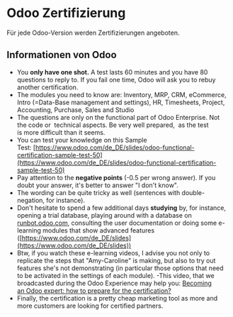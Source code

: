 # Odoo Zertifizierung

Für jede Odoo-Version werden Zertifizierungen angeboten.

## Informationen von Odoo

- You **only have one shot.** A test lasts 60 minutes and you have 80 questions to reply to. If you fail one time, Odoo will ask you to rebuy another certification. 
- The modules you need to know are: Inventory, MRP, CRM, eCommerce, Intro (=Data-Base management and settings), HR, Timesheets, Project, Accounting, Purchase, Sales and Studio    
- The questions are only on the functional part of Odoo Enterprise. Not the code or  technical aspects. Be very well prepared,  as the test is more difficult than it seems.
- You can test your knowledge on this Sample Test: [https://www.odoo.com/de_DE/slides/odoo-functional-certification-sample-test-50](https://www.odoo.com/de_DE/slides/odoo-functional-certification-sample-test-50)
- Pay attention to the **negative points** (-0.5 per wrong answer). If you doubt your answer, it's better to answer "I don't know".  
- The wording can be quite tricky as well (sentences with double-negation, for instance).
- Don't hesitate to spend a few additional days **studying** by, for instance, opening a trial database, playing around with a database on [runbot.odoo.com](http://runbot.odoo.com/), consulting the user documentation or doing some e-learning modules that show advanced features ([https://www.odoo.com/de_DE/slides](https://www.odoo.com/de_DE/slides))
- Btw, if you watch these e-learning videos, I advise you not only to replicate the steps that "Amy-Caroline" is making, but also to try out features she's not demonstrating (in particular those options that need to be activated in the settings of each module).
-This video, that we broadcasted during the Odoo Experience may help you: [Becoming an Odoo expert: how to prepare for the certification?](https://www.youtube.com/watch?v=JYaAoMnQvhM)
- Finally, the certification is a pretty cheap marketing tool as more and more customers are looking for certified partners.